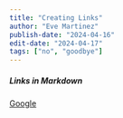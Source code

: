 ```yaml
---
title: "Creating Links"
author: "Eve Martinez"
publish-date: "2024-04-16"
edit-date: "2024-04-17"
tags: ["no", "goodbye"]
---
```


##### Links in Markdown

[Google](https://www.google.com)
